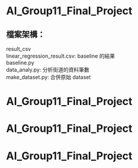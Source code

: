 # AI_Group11_Final_Project
## 檔案架構：
result_csv    
linear_regression_result.csv: baseline 的結果   
baseline.py  
data_analy.py: 分析街道的資料筆數   
make_dataset.py: 合併原始 dataset
# AI_Group11_Final_Project
# AI_Group11_Final_Project
# AI_Group11_Final_Project
